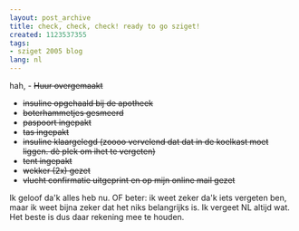 ```yaml
---
layout: post_archive
title: check, check, check! ready to go sziget!
created: 1123537355
tags:
- sziget 2005 blog
lang: nl
---
```

hah, - <s>Huur overgemaakt</s>
- <s>insuline opgehaald bij de apotheek</s>
- <s>boterhammetjes gesmeerd</s>
- <s>paspoort ingepakt</s>
- <s>tas ingepakt</s>
- <s>insuline klaargelegd (zoooo vervelend dat dat in de koelkast moet liggen. dè plek om ihet te vergeten)</s>
- <s>tent ingepakt</s>
- <s>wekker (2x) gezet</s>
- <s>vlucht confirmatie uitgeprint en op mijn online mail gezet</s>
<!--break-->Ik geloof da'k alles heb nu. OF beter: ik weet zeker da'k iets vergeten ben, maar ik weet bijna zeker dat het niks belangrijks is. Ik vergeet NL altijd wat. Het beste is dus daar rekening mee te houden. 
